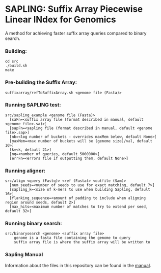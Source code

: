 # SAPLING: Suffix Array Piecewise Linear INdex for Genomics  
  
A method for achieving faster suffix array queries compared to binary search.
  
### Building:
```
cd src
./build.sh
make
```

### Pre-building the Suffix Array:
```
suffixarray/refToSuffixArray.sh <genome file (Fasta)>
 ```
  
### Running SAPLING test:  
```
src/sapling_example <genome file (Fasta)> 
  [saFn=<suffix array file (format described in manual, default <genome file>.sa)>] 
  [sapFn=<sapling file (format described in manual, default <genome file>.sap>] 
  [nb=<log number of buckets - overrides maxMem below, default None>] 
  [maxMem=<max number of buckets will be (genome size)/val, default 10>] 
  [k=<k, default 21>] 
  [nq=<number of queries, default 5000000>] 
  [errFn=<errors file if outputting them, default None>]
```
  
### Running aligner:
```
src/align <query (Fastq)> <ref (Fasta)> <outfile (Sam)> 
  [num_seeds=<number of seeds to use for exact matching, default 7>]
  [sapling_k=<size of k-mers to use when building Sapling, default 16>]
  [flanking_sequence=<amount of padding to include when aligning region around seeds, default 2>]
  [max_hits=<maximum number of matches to try to extend per seed, default 32>]
```
    
  
### Running binary search: 
```
src/binarysearch <genome> <suffix array file>
    genome is a fasta file containing the genome to query
    suffix array file is where the suffix array will be written to
```

### Sapling Manual

Information about the files in this repository can be found in the [manual](https://github.com/mkirsche/sapling/wiki/Sapling-Manual).
